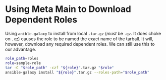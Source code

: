 Using Meta Main to Download Dependent Roles
===========================================

Using `anible-galaxy` to install from local `.tar.gz` (_must_ be `.gz`. It does
choke on `.xz`) causes the role to be named the exact name of the tarball. It
will, however, download any required dependent roles. We can still use this to
our advantage.

```sh
role_path=roles
role=sample-role
tar -C "$role_path" -czf "${role}".tar.gz "$role"
ansible-galaxy install "${role}".tar.gz --roles-path="$role_path"
```

